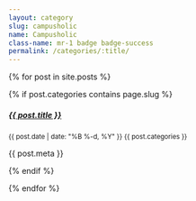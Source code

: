 ```yaml
---
layout: category
slug: campusholic
name: Campusholic
class-name: mr-1 badge badge-success
permalink: /categories/:title/
---
```


{% for post in site.posts %}

{% if post.categories contains page.slug %}

<div class="card bg-light mb-3">
<div class="card-body">
	<h5 class="mb-0 card-title">
		<i class="fa fa-link"></i> <a href="{{ post.url | prepend: site.baseurl }}">{{ post.title }}</a>
	</h5>
	<small class="card-subtitle mb-2 text-muted">
		<i class="fa fa-calendar"></i> {{ post.date | date: "%B %-d, %Y" }}
		<i class="fa fa-thumb-tack"></i> {{ post.categories }}
	</small>
	<p class="card-text">{{ post.meta }}</p>
</div>
</div>

{% endif %}

{% endfor %}